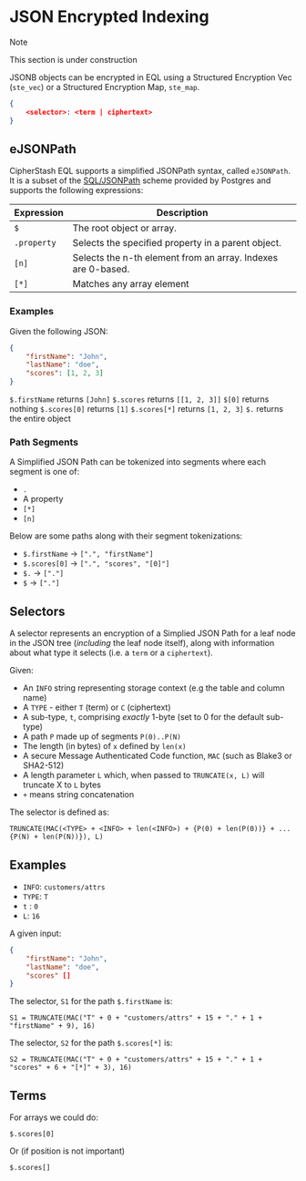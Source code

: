 # JSON Encrypted Indexing

> [!NOTE]
> This section is under construction


JSONB objects can be encrypted in EQL using a Structured Encryption Vec (`ste_vec`)
or a Structured Encryption Map, `ste_map`.

```json
{
    <selector>: <term | ciphertext>
}
```


## eJSONPath

CipherStash EQL supports a simplified JSONPath syntax, called `eJSONPath`.
It is a subset of the [SQL/JSONPath](https://www.postgresql.org/docs/16/datatype-json.html#DATATYPE-JSONPATH) scheme provided by Postgres and supports the following expressions:

| Expression | Description |
|------------|-------------|
| `$`        | The root object or array. |
| `.property` | Selects the specified property in a parent object. |
| `[n]`  | Selects the n-th element from an array. Indexes are 0-based. |
| `[*]`  | Matches any array element |

### Examples

Given the following JSON:

```json
{
    "firstName": "John",
    "lastName": "doe",
    "scores": [1, 2, 3]
}
```

`$.firstName` returns `[John]`
`$.scores` returns `[[1, 2, 3]]`
`$[0]` returns nothing
`$.scores[0]` returns `[1]`
`$.scores[*]` returns `[1, 2, 3]`
`$.` returns the entire object

### Path Segments

A Simplified JSON Path can be tokenized into segments where each segment is one of:

* `.`
* A property
* `[*]`
* `[n]`

Below are some paths along with their segment tokenizations:

* `$.firstName` -> `[".", "firstName"]`
* `$.scores[0]` -> `[".", "scores", "[0]"]`
* `$.` -> `["."]`
* `$` -> `["."]` 


## Selectors

A selector represents an encryption of a Simplied JSON Path for a leaf node in the JSON tree (*including* the leaf node itself),
along with information about what type it selects (i.e. a `term` or a `ciphertext`).

Given:

* An `INFO` string representing storage context (e.g the table and column name)
* A `TYPE` - either `T` (term) or `C` (ciphertext)
* A sub-type, `t`, comprising *exactly* 1-byte (set to 0 for the default sub-type)
* A path `P` made up of segments `P(0)..P(N)`
* The length (in bytes) of `x` defined by `len(x)`
* A secure Message Authenticated Code function, `MAC` (such as Blake3 or SHA2-512)
* A length parameter `L` which, when passed to `TRUNCATE(x, L)` will truncate X to `L` bytes
* `+` means string concatenation

The selector is defined as:

```
TRUNCATE(MAC(<TYPE> + <INFO> + len(<INFO>) + {P(0) + len(P(0))} + ... {P(N) + len(P(N))}), L)
```

## Examples

* `INFO`: `customers/attrs`
* `TYPE`: `T`
* `t` : `0`
* `L`: `16`

A given input:

```json
{
    "firstName": "John",
    "lastName": "doe",
    "scores" []
}
```

The selector, `S1` for the path `$.firstName` is:

```
S1 = TRUNCATE(MAC("T" + 0 + "customers/attrs" + 15 + "." + 1 + "firstName" + 9), 16)
```

The selector, `S2` for the path `$.scores[*]` is:

```
S2 = TRUNCATE(MAC("T" + 0 + "customers/attrs" + 15 + "." + 1 + "scores" + 6 + "[*]" + 3), 16)
```


## Terms






For arrays we could do:
```
$.scores[0]
```

Or (if position is not important)
```
$.scores[]
```

